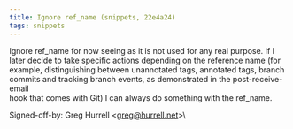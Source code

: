 ```yaml
---
title: Ignore ref_name (snippets, 22e4a24)
tags: snippets
---
```


Ignore ref_name for now seeing as it is not used for any real purpose. If I\
later decide to take specific actions depending on the reference name (for\
example, distinguishing between unannotated tags, annotated tags, branch\
commits and tracking branch events, as demonstrated in the post-receive-email\
hook that comes with Git) I can always do something with the ref_name.

Signed-off-by: Greg Hurrell &lt;greg@hurrell.net&gt;\
